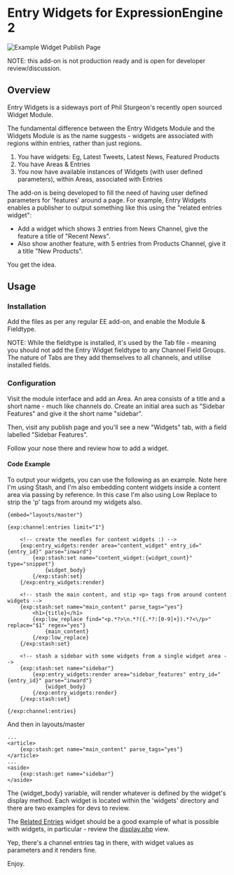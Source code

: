 # Entry Widgets for ExpressionEngine 2

![Example Widget Publish Page](http://iain.co.nz/dev/entry_widget.png)

NOTE: this add-on is not production ready and is open for developer review/discussion.

## Overview

Entry Widgets is a sideways port of Phil Sturgeon's recently open sourced Widget Module.

The fundamental difference between the Entry Widgets Module and the Widgets Module is as the name suggests - widgets are associated with regions within entries, rather than just regions.

1. You have widgets:
  Eg, Latest Tweets, Latest News, Featured Products
2. You have Areas & Entries
3. You now have available instances of Widgets (with user defined parameters), within Areas, associated with Entries

The add-on is being developed to fill the need of having user defined parameters for 'features' around a page. For example, Entry Widgets enables a publisher to output something like this using the "related entries widget":

  * Add a widget which shows 3 entries from News Channel, give the feature a title of "Recent News".
  * Also show another feature, with 5 entries from Products Channel, give it a title "New Products".

You get the idea.

## Usage

### Installation
Add the files as per any regular EE add-on, and enable the Module &amp; Fieldtype.

NOTE: While the fieldtype is installed, it's used by the Tab file - meaning you should not add the Entry Widget fieldtype to any Channel Field Groups. The nature of Tabs are they add themselves to all channels, and utilise installed fields.

### Configuration

Visit the module interface and add an Area. An area consists of a title and a short name - much like channels do. Create an initial area such as "Sidebar Features" and give it the short name "sidebar".

Then, visit any publish page and you'll see a new "Widgets" tab, with a field labelled "Sidebar Features".

Follow your nose there and review how to add a widget.

#### Code Example

To output your widgets, you can use the following as an example. Note here I'm using Stash, and I'm also embedding content widgets inside a content area via passing by reference. In this case I'm also using Low Replace to strip the 'p' tags from around my widgets also.

	{embed="layouts/master"}

	{exp:channel:entries limit="1"}

		<!-- create the needles for content widgets :) -->
		{exp:entry_widgets:render area="content_widget" entry_id="{entry_id}" parse="inward"}		
			{exp:stash:set name="content_widget:{widget_count}" type="snippet"}		
				{widget_body}
			{/exp:stash:set}
		{/exp:entry_widgets:render}

		<!-- stash the main content, and stip <p> tags from around content widgets -->
		{exp:stash:set name="main_content" parse_tags="yes"}
			<h1>{title}</h1>
			{exp:low_replace find="<p.*?>\n.*?({.*?:[0-9]+}).*?<\/p>" replace="$1" regex="yes"}
				{main_content}
			{/exp:low_replace} 
		{/exp:stash:set}

		<!-- stash a sidebar with some widgets from a single widget area -->
		{exp:stash:set name="sidebar"}
			{exp:entry_widgets:render area="sidebar_features" entry_id="{entry_id}" parse="inward"}		
				{widget_body}
			{/exp:entry_widgets:render}
		{/exp:stash:set}

	{/exp:channel:entries}

And then in layouts/master
	
	...
	<article>
		{exp:stash:get name="main_content" parse_tags="yes"}
	</article>
	...
	<aside>
		{exp:stash:get name="sidebar"}
	</aside>

The {widget_body} variable, will render whatever is defined by the widget's display method. Each widget is located within the 'widgets' directory and there are two examples for devs to review.

The [Related Entries](https://github.com/iainurquhart/entry_widgets/tree/master/system/expressionengine/third_party/entry_widgets/widgets/related_entries) widget should be a good example of what is possible with widgets, in particular - review the [display.php](https://github.com/iainurquhart/entry_widgets/blob/master/system/expressionengine/third_party/entry_widgets/widgets/related_entries/views/display.php) view.

Yep, there's a channel entries tag in there, with widget values as parameters and it renders fine.

Enjoy.

